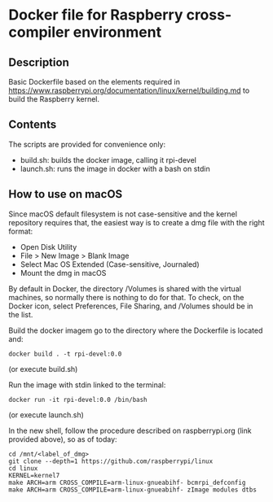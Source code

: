 # Docker file for Raspberry cross-compiler environment

## Description
Basic Dockerfile based on the elements required in https://www.raspberrypi.org/documentation/linux/kernel/building.md to build the Raspberry kernel.

## Contents
The scripts are provided for convenience only:
- build.sh: builds the docker image, calling it rpi-devel
- launch.sh: runs the image in docker with a bash on stdin

## How to use on macOS
Since macOS default filesystem is not case-sensitive and the kernel repository requires that, the easiest way is to create a dmg file with the right format:
- Open Disk Utility
- File > New Image > Blank Image
- Select Mac OS Extended (Case-sensitive, Journaled)
- Mount the dmg in macOS


By default in Docker, the directory /Volumes is shared with the virtual machines, so normally there is nothing to do for that. To check, on the Docker icon, select Preferences, File Sharing, and /Volumes should be in the list.


Build the docker imagem go to the directory where the Dockerfile is located and:

```
docker build . -t rpi-devel:0.0
```

(or execute build.sh)

Run the image with stdin linked to the terminal:

```
docker run -it rpi-devel:0.0 /bin/bash
```

(or execute launch.sh)

In the new shell, follow the procedure described on raspberrypi.org (link provided above), so as of today:
```
cd /mnt/<label_of_dmg>
git clone --depth=1 https://github.com/raspberrypi/linux
cd linux
KERNEL=kernel7
make ARCH=arm CROSS_COMPILE=arm-linux-gnueabihf- bcmrpi_defconfig
make ARCH=arm CROSS_COMPILE=arm-linux-gnueabihf- zImage modules dtbs
```
